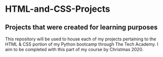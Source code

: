 # HTML-and-CSS-Projects
## Projects that were created for learning purposes

This repository will be used to house each of my projects pertaining to the HTML & CSS portion of my Python bootcamp through The Tech Academy. I aim to be completed with this part of my course by Christmas 2020. 
